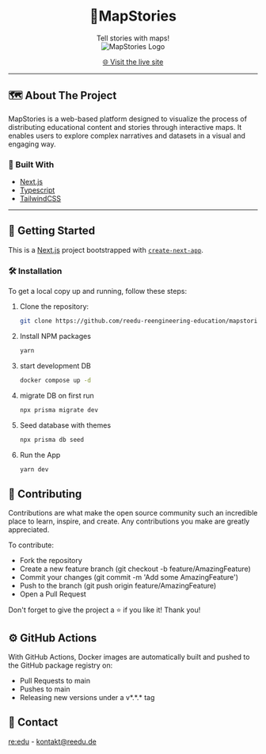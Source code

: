 <div align="center">
  <h1 align="center">📍MapStories</h1>

  <p align="center">
     Tell stories with maps! <br>
     <img src="assets/logos/logo_text_claim.png" alt="MapStories Logo"/>
  </p>
  
  <p align="center">
    <a href="https://www.mapstories.de">🌐 Visit the live site</a>
  </p>
</div>

---

## 🗺️ About The Project

MapStories is a web-based platform designed to visualize the process of distributing educational content and stories through interactive maps. It enables users to explore complex narratives and datasets in a visual and engaging way.

### 🔧 Built With

- [Next.js](https://nextjs.org/)
- [Typescript](https://www.typescriptlang.org/)
- [TailwindCSS](https://tailwindcss.com/)

---

## 🚀 Getting Started

This is a [Next.js](https://nextjs.org/) project bootstrapped with [`create-next-app`](https://github.com/vercel/next.js/tree/canary/packages/create-next-app).

### 🛠️ Installation

To get a local copy up and running, follow these steps:

1. Clone the repository:
   ```sh
   git clone https://github.com/reedu-reengineering-education/mapstories-2.0.git
   ```
2. Install NPM packages
   ```sh
   yarn
   ```
3. start development DB
   ```sh
   docker compose up -d
   ```
4. migrate DB on first run
   ```sh
   npx prisma migrate dev
   ```
5. Seed database with themes
   ```sh
   npx prisma db seed
   ```
6. Run the App
   ```sh
   yarn dev
   ```

<!-- CONTRIBUTING -->

## 🤝 Contributing

Contributions are what make the open source community such an incredible place to learn, inspire, and create. Any contributions you make are greatly appreciated.

To contribute:

- Fork the repository
- Create a new feature branch (git checkout -b feature/AmazingFeature)
- Commit your changes (git commit -m 'Add some AmazingFeature')
- Push to the branch (git push origin feature/AmazingFeature)
- Open a Pull Request

Don't forget to give the project a ⭐ if you like it! Thank you!

## ⚙️ GitHub Actions

With GitHub Actions, Docker images are automatically built and pushed to the GitHub package registry on:

- Pull Requests to main
- Pushes to main
- Releasing new versions under a v*.*.\* tag
<!-- CONTACT -->

## 📧 Contact

[re:edu](reedu.de) - kontakt@reedu.de
